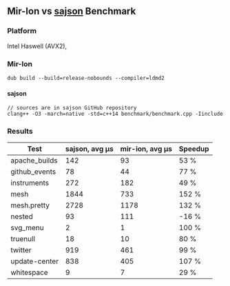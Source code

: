 ## Mir-Ion vs [sajson](https://github.com/chadaustin/sajson) Benchmark

### Platform
Intel Haswell (AVX2),

### Mir-Ion
```
dub build --build=release-nobounds --compiler=ldmd2
```

#### sajson
```
// sources are in sajson GitHub repository
clang++ -O3 -march=native -std=c++14 benchmark/benchmark.cpp -Iinclude
```

### Results

| Test | sajson, avg μs | mir-ion, avg μs | Speedup |
|---|---|---|---|
| apache_builds | 142 | 93 | 53 % |
| github_events | 78 | 44 | 77 % |
| instruments | 272 | 182 | 49 % |
| mesh | 1844 | 733 | 152 % |
| mesh.pretty | 2728 | 1178 | 132 % |
| nested | 93 | 111 | -16 % |
| svg_menu | 2 | 1 | 100 % |
| truenull | 18 | 10 | 80 % |
| twitter | 919 | 461 | 99 % |
| update-center | 838 | 405 | 107 % |
| whitespace | 9 | 7 | 29 % |
